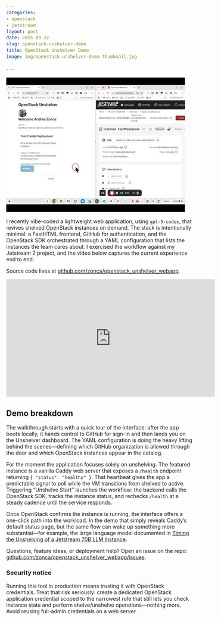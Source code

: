 ```yaml
---
categories:
- openstack
- jetstream
layout: post
date: 2025-09-22
slug: openstack-unshelver-demo
title: OpenStack Unshelver Demo
image: img/openstack-unshelver-demo-thumbnail.jpg

---
```


![OpenStack Unshelver demo thumbnail](img/openstack-unshelver-demo-thumbnail.jpg)

I recently vibe-coded a lightweight web application, using `gpt-5-codex`, that revives shelved OpenStack instances on demand. The stack is intentionally minimal: a FastHTML frontend, GitHub for authentication, and the OpenStack SDK orchestrated through a YAML configuration that lists the instances the team cares about. I exercised the workflow against my Jetstream 2 project, and the video below captures the current experience end to end.

Source code lives at [github.com/zonca/openstack_unshelver_webapp](https://github.com/zonca/openstack_unshelver_webapp).

<iframe width="560" height="315" src="https://www.youtube.com/embed/xdVKyStD55M" title="OpenStack Unshelver demo" frameborder="0" allow="accelerometer; autoplay; clipboard-write; encrypted-media; gyroscope; picture-in-picture" allowfullscreen></iframe>

## Demo breakdown

The walkthrough starts with a quick tour of the interface: after the app boots locally, it hands control to GitHub for sign-in and then lands you on the Unshelver dashboard. The YAML configuration is doing the heavy lifting behind the scenes—defining which GitHub organization is allowed through the door and which OpenStack instances appear in the catalog.

For the moment the application focuses solely on unshelving. The featured instance is a vanilla Caddy web server that exposes a `/health` endpoint returning `{ "status": "healthy" }`. That heartbeat gives the app a predictable signal to poll while the VM transitions from shelved to active. Triggering “Unshelve Start” launches the workflow: the backend calls the OpenStack SDK, tracks the instance status, and rechecks `/health` at a steady cadence until the service responds.

Once OpenStack confirms the instance is running, the interface offers a one-click path into the workload. In the demo that simply reveals Caddy’s default status page, but the same flow can wake up something more substantial—for example, the large language model documented in [Timing the Unshelving of a Jetstream 70B LLM Instance](2025-09-18-llm-unshelve.md).

Questions, feature ideas, or deployment help? Open an issue on the repo: [github.com/zonca/openstack_unshelver_webapp/issues](https://github.com/zonca/openstack_unshelver_webapp/issues).

### Security notice

Running this tool in production means trusting it with OpenStack credentials. Treat that risk seriously: create a dedicated OpenStack application credential scoped to the narrowest role that still lets you check instance state and perform shelve/unshelve operations—nothing more. Avoid reusing full-admin credentials on a web server.
